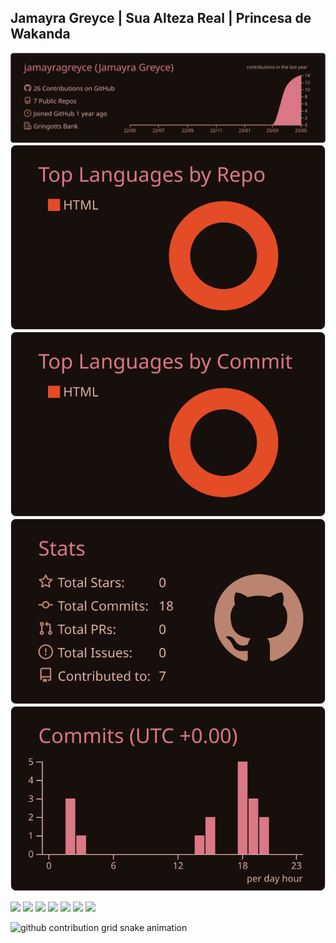 ## Jamayra Greyce | Sua Alteza Real | Princesa de Wakanda


[![](https://raw.githubusercontent.com/jamayragreyce/Git_Stats/master/profile-summary-card-output/date_night/0-profile-details.svg)](https://github.com/vn7n24fzkq/github-profile-summary-cards)
[![](https://raw.githubusercontent.com/jamayragreyce/Git_Stats/master/profile-summary-card-output/date_night/1-repos-per-language.svg)](https://github.com/vn7n24fzkq/github-profile-summary-cards) [![](https://raw.githubusercontent.com/jamayragreyce/Git_Stats/master/profile-summary-card-output/date_night/2-most-commit-language.svg)](https://github.com/vn7n24fzkq/github-profile-summary-cards)
[![](https://raw.githubusercontent.com/jamayragreyce/Git_Stats/master/profile-summary-card-output/date_night/3-stats.svg)](https://github.com/vn7n24fzkq/github-profile-summary-cards) [![](https://raw.githubusercontent.com/jamayragreyce/Git_Stats/master/profile-summary-card-output/date_night/4-productive-time.svg)](https://github.com/vn7n24fzkq/github-profile-summary-cards)

<div>
<a href="https://www.linkedin.com/in/jamayragreyce/" target="_blank"><img src="https://img.shields.io/badge/-LinkedIn-%230077B5?style=for-the-badge&logo=linkedin&logoColor=white" target="_blank"></a>
<a href="https://linktr.ee/fentybooks" target="_blank"><img src="https://img.shields.io/badge/linktree-39E09B?style=for-the-badge&logo=linktree&logoColor=white"></a>
<a href="https://www.instagram.com/fentybooks/" target="_blank"><img src="https://img.shields.io/badge/Instagram-E4405F?style=for-the-badge&logo=instagram&logoColor=white"></a>
<a href="https://brazilian-princess-blog.tumblr.com/" target="_blank"><img src="https://img.shields.io/badge/Tumblr-%2336465D.svg?&style=for-the-badge&logo=Tumblr&logoColor=white"></a>
<a href="https://twitter.com/jamayragreyce" target="_blank"><img src="https://img.shields.io/badge/Twitter-1DA1F2?style=for-the-badge&logo=twitter&logoColor=white"></a>
<a href="https://open.spotify.com/user/jamayragreyce?si=b4530a491c2e46d6&nd=1" target="_blank"><img src="https://img.shields.io/badge/Spotify-1ED760?&style=for-the-badge&logo=spotify&logoColor=white"></a>
<a href="mailto:jamayragmf@gmail.com" target="_blank"><img src="https://img.shields.io/badge/Gmail-D14836?style=for-the-badge&logo=gmail&logoColor=white"></a> 
</div>

![github contribution grid snake animation](https://raw.githubusercontent.com/mekuzuu/mekuzuu/output/github-contribution-grid-snake.svg#gh-light-mode-only)
